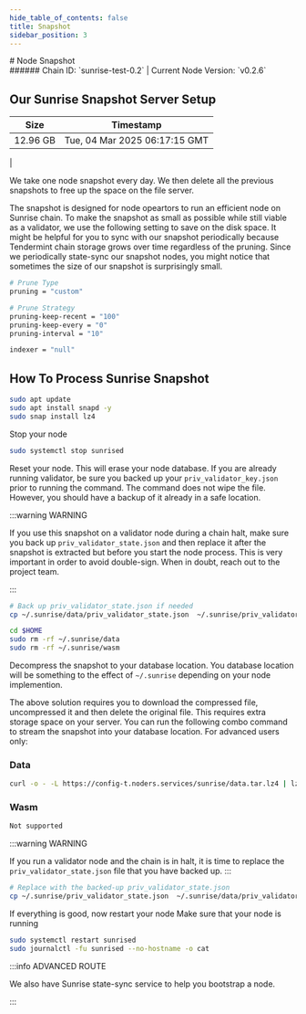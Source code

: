 ```yaml
---
hide_table_of_contents: false
title: Snapshot
sidebar_position: 3
---
```


<div class="h1-with-icon icon-sunrise">
# Node Snapshot
</div>
###### Chain ID: `sunrise-test-0.2` | Current Node Version: `v0.2.6`

## Our Sunrise Snapshot Server Setup

| Size   | Timestamp    |
|--------|--------------|
| 12.96 GB | Tue, 04 Mar 2025 06:17:15 GMT  |


We take one node snapshot every day. We then delete all the previous snapshots to free up the space on the file server.

The snapshot is designed for node opeartors to run an efficient node on Sunrise chain. To make the snapshot as small as possible while still viable as a validator, we use the following setting to save on the disk space. It might be helpful for you to sync with our snapshot periodically because Tendermint chain storage grows over time regardless of the pruning. Since we periodically state-sync our snapshot nodes, you might notice that sometimes the size of our snapshot is surprisingly small.

```bash title="app.toml"
# Prune Type
pruning = "custom"

# Prune Strategy
pruning-keep-recent = "100"
pruning-keep-every = "0"
pruning-interval = "10"
```

```bash title="config.toml"
indexer = "null"
```

## How To Process Sunrise Snapshot
```bash
sudo apt update
sudo apt install snapd -y
sudo snap install lz4
```

Stop your node
```bash
sudo systemctl stop sunrised
```
Reset your node. This will erase your node database. If you are already running validator, be sure you backed up your `priv_validator_key.json` prior to running the command. The command does not wipe the file. However, you should have a backup of it already in a safe location.

:::warning WARNING

If you use this snapshot on a validator node during a chain halt, make sure you back up `priv_validator_state.json` and then replace it after the snapshot is extracted but before you start the node process. This is very important in order to avoid double-sign. When in doubt, reach out to the project team.

:::

```bash
# Back up priv_validator_state.json if needed
cp ~/.sunrise/data/priv_validator_state.json  ~/.sunrise/priv_validator_state.json

cd $HOME
sudo rm -rf ~/.sunrise/data
sudo rm -rf ~/.sunrise/wasm
```

Decompress the snapshot to your database location. You database location will be something to the effect of `~/.sunrise` depending on your node implemention.

The above solution requires you to download the compressed file, uncompressed it and then delete the original file. This requires extra storage space on your server. You can run the following combo command to stream the snapshot into your database location. For advanced users only:
### Data
```bash
curl -o - -L https://config-t.noders.services/sunrise/data.tar.lz4 | lz4 -d | tar -x -C ~/.sunrise
```
### Wasm
```bash
Not supported
```

:::warning WARNING

If you run a validator node and the chain is in halt, it is time to replace the `priv_validator_state.json` file that you have backed up.
:::

```bash
# Replace with the backed-up priv_validator_state.json
cp ~/.sunrise/priv_validator_state.json  ~/.sunrise/data/priv_validator_state.json
```

If everything is good, now restart your node
Make sure that your node is running

```bash
sudo systemctl restart sunrised
sudo journalctl -fu sunrised --no-hostname -o cat
```

:::info ADVANCED ROUTE

We also have Sunrise state-sync service to help you bootstrap a node.

:::